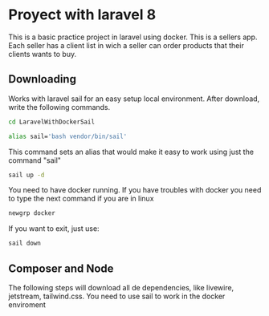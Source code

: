 # Proyect with laravel 8  

This is a basic practice project in laravel using docker. This is a sellers app. Each seller has a client list in wich a seller can order products that their clients wants to buy.

## Downloading 
Works with laravel sail for an easy setup local environment.  After download, write the following commands. 
```bash 
cd LaravelWithDockerSail
```

```bash 
alias sail='bash vendor/bin/sail'
```
This command sets an alias that would make it easy to work using just the command "sail"
```bash 
sail up -d
```
You need to have docker running. If you have troubles with docker you need to type the next command if you are in linux
```bash 
newgrp docker
```
If you want to exit, just use: 
```bash 
sail down
```

## Composer and Node

The following steps will download all de dependencies, like livewire, jetstream, tailwind.css. You need to use sail to work in the docker enviroment





 

